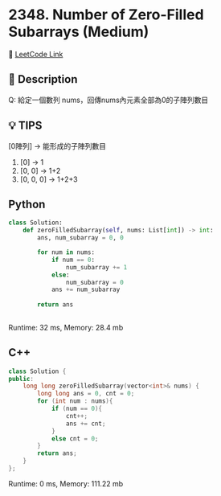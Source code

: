# 2348. Number of Zero-Filled Subarrays (Medium)

🔗 [LeetCode Link](https://leetcode.com/problems/number-of-zero-filled-subarrays/)

## :beginner: Description

Q: 給定一個數列 nums，回傳nums內元素全部為0的子陣列數目

## :bulb: TIPS
[0陣列] -> 能形成的子陣列數目
1. [0] -> 1
2. [0, 0] -> 1+2
3. [0, 0, 0] -> 1+2+3

## Python 

```python
class Solution:
    def zeroFilledSubarray(self, nums: List[int]) -> int:
        ans, num_subarray = 0, 0

        for num in nums:
            if num == 0:
                num_subarray += 1
            else:
                num_subarray = 0
            ans += num_subarray
        
        return ans
        
```
Runtime: 32 ms, Memory: 28.4 mb

## C++

```c++
class Solution {
public:
    long long zeroFilledSubarray(vector<int>& nums) {
        long long ans = 0, cnt = 0;
        for (int num : nums){
            if (num == 0){
                cnt++;
                ans += cnt;
            }
            else cnt = 0;
        }
        return ans;
    }
};
```
Runtime: 0 ms, Memory: 111.22 mb
